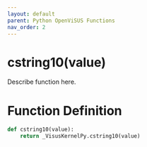 ```yaml
---
layout: default
parent: Python OpenViSUS Functions
nav_order: 2
---
```


# cstring10(value)

Describe function here.

# Function Definition

```python
def cstring10(value):
    return _VisusKernelPy.cstring10(value)
```